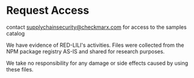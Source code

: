 # Request Access


contact supplychainsecurity@checkmarx.com for access to the samples catalog 

We have evidence of RED-LILI's activities. Files were collected from the NPM package registry AS-IS and shared for research purposes.

We take no responsibility for any damage or side effects caused by using these files.
